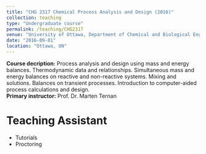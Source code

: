 ```yaml
---
title: "CHG 2317 Chemical Process Analysis and Design (2016)"
collection: teaching
type: "Undergraduate course"
permalink: /teaching/CHG2317
venue: "University of Ottawa, Department of Chemical and Biological Engineering"
date: "2016-09-01"
location: "Ottawa, ON"
---
```


<b>Course decription:</b> Process analysis and design using mass and energy balances. Thermodynamic data and relationships. Simultaneous mass and energy balances on reactive and non-reactive systems. Mixing and solutions. Balances on transient processes. Introduction to computer-aided process calculations and design. \
<b>Primary instructor:</b> Prof. Dr. Marten Ternan

# Teaching Assistant
* Tutorials
* Proctoring